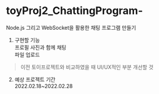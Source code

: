 # toyProj2_ChattingProgram-
Node.js 그리고 WebSocket을 활용한 채팅 프로그램 만들기  
1) 구현할 기능  
프로필 사진과 함께 채팅  
파일 업로드  
> 이전 토이프로젝트와 비교하였을 때 UI/UX적인 부분 개선할 것 
2) 예상 프로젝트 기간  
2022.02.18~2022.02.28  
